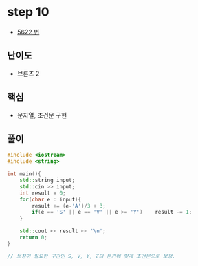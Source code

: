 # step 10
- [5622 번](https://www.acmicpc.net/problem/5622)
## 난이도
- 브론즈 2
## 핵심
- 문자열, 조건문 구현

## 풀이
```c++
#include <iostream>
#include <string>

int main(){
    std::string input;
    std::cin >> input;
    int result = 0;
    for(char e : input){
        result += (e-'A')/3 + 3;
        if(e == 'S' || e == 'V' || e >= 'Y')    result -= 1;
    }

    std::cout << result << '\n';
    return 0;
}

// 보정이 필요한 구간인 S, V, Y, Z의 분기에 맞게 조건문으로 보정.
```
